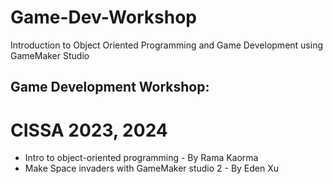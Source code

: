 # Game-Dev-Workshop
Introduction to Object Oriented Programming and Game Development using GameMaker Studio

## Game Development Workshop:
  # CISSA 2023, 2024
  - Intro to object-oriented programming - By Rama Kaorma
  - Make Space invaders with GameMaker studio 2 - By Eden Xu
